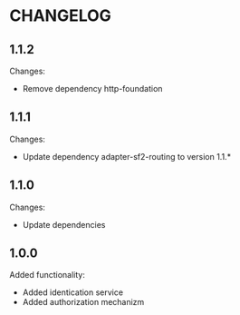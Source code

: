 CHANGELOG
=========

1.1.2
-----

Changes:

 * Remove dependency http-foundation

1.1.1
-----

Changes:

 * Update dependency adapter-sf2-routing to version 1.1.*

1.1.0
-----

Changes:

 * Update dependencies

1.0.0
-----

Added functionality:

 * Added identication service
 * Added authorization mechanizm
